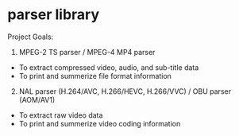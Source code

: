 # parser library
Project Goals: 

1. MPEG-2 TS parser / MPEG-4 MP4 parser
  - To extract compressed video, audio, and sub-title data
  - To print and summerize file format information

2. NAL parser (H.264/AVC, H.266/HEVC, H.266/VVC) / OBU parser (AOM/AV1)
  - To extract raw video data
  - To print and summerize video coding information
